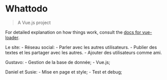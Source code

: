 # Whattodo

> A Vue.js project


For detailed explanation on how things work, consult the [docs for vue-loader](http://vuejs.github.io/vue-loader).

 
Le site:
	- Réseau social:
		- Parler avec les autres utilisateurs.
		- Publier des textes et les partager avec les autres.
		- Ajouter des utilisateurs comme ami.
 
Gustavo:
	- Gestion de la base de donnée;
	- Vue.js;
	

Daniel et Susie:
	- Mise en page et style;
	- Test et debug;
